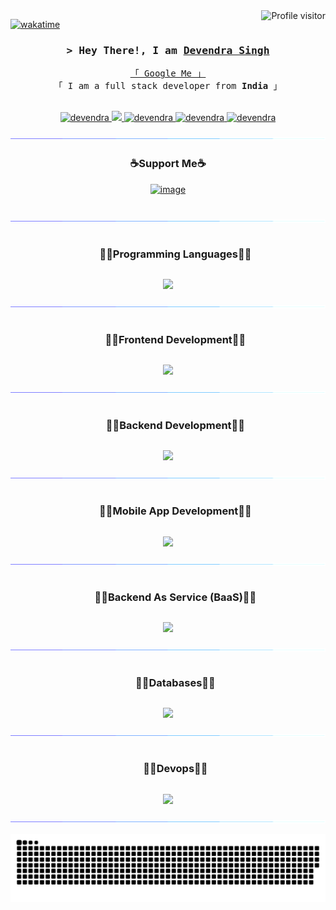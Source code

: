 <!--
<h2 align="center">
  Welcome to Devendra's World!
  <img src="https://media.giphy.com/media/hvRJCLFzcasrR4ia7z/giphy.gif" width="28">
</h2>
-->

<!--
<p align="center">
  <a href="https://github.com/developersahab"><img src="https://readme-typing-svg.herokuapp.com/?lines=Self%20Taught%20Programmer;Front%20End%20Developer;1.5%2B%20years%20of%20coding%20experience;Always%20learning%20new%20things&center=true&width=380&height=45"></a>
</p>

 -->

<a href="https://komarev.com/ghpvc/?username=developersahab">
  <img align="right" src="https://komarev.com/ghpvc/?username=developersahab&label=Visitors&color=0e75b6&style=flat" alt="Profile visitor" />
</a>


[![wakatime](https://wakatime.com/badge/user/eebb3dd8-d9b2-40de-9b88-6fd6cac99dbc.svg)](https://wakatime.com/@eebb3dd8-d9b2-40de-9b88-6fd6cac99dbc)

<!-- Intro  -->
<h3 align="center">
        <samp>&gt; Hey There!, I am
                <b><a target="_blank" href="https://twitter.com/devendra_ssingh">Devendra Singh</a></b>
        </samp>
</h3>


<p align="center"> 
  <samp>
    <a href="#">「 Google Me 」</a>
    <br>
    「 I am a full stack developer from <b>India</b> 」
    <br>
    <br>
  </samp>
</p>

<p align="center">
 <!-- <a href="https://devendrasingh.com" target="blank">
  <img src="https://img.shields.io/badge/Website-DC143C?style=for-the-badge&logo=medium&logoColor=white" alt="devendra" />
 </a> -->
 <a href="https://www.linkedin.com/in/devendrassingh" target="_blank">
  <img src="https://img.shields.io/badge/LinkedIn-0077B5?style=for-the-badge&logo=linkedin&logoColor=white" alt="devendra"/>
 </a>
 <!-- <a href="https://devendrasingh.to/devendra" target="_blank">
  <img src="https://img.shields.io/badge/dev.to-0A0A0A?style=for-the-badge&logo=dev.to&logoColor=white" alt="devendra" />
 </a> -->
 <a href="https://twitter.com/devendra_ssingh" target="_blank">
  <img src="https://img.shields.io/badge/Twitter-1DA1F2?style=for-the-badge&logo=twitter&logoColor=white" />
 </a>
 <a href="https://instagram.com/devendra_ssingh" target="_blank">
  <img src="https://img.shields.io/badge/Instagram-fe4164?style=for-the-badge&logo=instagram&logoColor=white" alt="devendra" />
 </a> 
 <a href="https://facebook.com/devendra.ssinghh" target="_blank">
  <img src="https://img.shields.io/badge/Facebook-20BEFF?&style=for-the-badge&logo=facebook&logoColor=white" alt="devendra"  />
  </a> 
   <a href="https://stackoverflow.com/users/5403359/devendra-singh" target="_blank">
  <img src="https://img.shields.io/badge/Stack%20Overflow-EF8236?&style=for-the-badge&logo=stackoverflow&logoColor=white" alt="devendra"  />
  </a>
</p>
<img src="/assets/images/horizontal-divider-gradient.gif">
<!-- Support me -->
<h3 align="center">☕Support Me☕</h3>

<div align="center">
  
[![image](https://img.shields.io/badge/ko--fi-F16061?style=for-the-badge&logo=ko-fi&logoColor=white)](https://ko-fi.com/devendra_ssingh)
<!--x axis divider-->

<br />
<img src="/assets/images/horizontal-divider-gradient.gif">

<!--h1 without bottom border-->
<div id="user-content-toc">
  <ul align="center">
    <summary><h3 style="display: inline-block">🧑‍💻Programming Languages🧑‍💻</h3></summary>
  </ul>
</div>
<!--tech stack icons-->
<p align="center">
	<a href="https://skillicons.dev">
	<img src="https://skillicons.dev/icons?i=js,php,ts&perline=6" />
	</a>
</p>

<!--x axis divider-->
<img src="/assets/images/horizontal-divider-gradient.gif">

<!--h1 without bottom border-->
<div id="user-content-toc">
  <ul align="center">
    <summary><h3 style="display: inline-block">🧑‍💻Frontend Development🧑‍💻</h3></summary>
  </ul>
</div>
<!--tech stack icons-->
<p align="center">
	<a href="https://skillicons.dev">
	<img src="https://skillicons.dev/icons?i=react,angular,webpack&perline=6" />
	</a>
</p>
<!--x axis divider-->
<img src="/assets/images/horizontal-divider-gradient.gif">

<!--h1 without bottom border-->
<div id="user-content-toc">
  <ul align="center">
    <summary><h3 style="display: inline-block">🧑‍💻Backend Development🧑‍💻</h3></summary>
  </ul>
</div>
<!--tech stack icons-->
<p align="center">
	<a href="https://skillicons.dev">
	<img src="https://skillicons.dev/icons?i=nodejs,nestjs,php,express&perline=6" />
	</a>
</p>

<!--x axis divider-->
<img src="/assets/images/horizontal-divider-gradient.gif">

<!--h1 without bottom border-->
<div id="user-content-toc">
  <ul align="center">
    <summary><h3 style="display: inline-block">🧑‍💻Mobile App Development🧑‍💻</h3></summary>
  </ul>
</div>
<!--tech stack icons-->
<p align="center">
	<a href="https://skillicons.dev">
	<img src="https://skillicons.dev/icons?i=react,unity,ionic&perline=6" />
	</a>
</p>

<!--x axis divider-->
<img src="/assets/images/horizontal-divider-gradient.gif">

<!--h1 without bottom border-->
<div id="user-content-toc">
  <ul align="center">
    <summary><h3 style="display: inline-block">🧑‍💻Backend As Service (BaaS)🧑‍💻</h3></summary>
  </ul>
</div>
<!--tech stack icons-->
<p align="center">
	<a href="https://skillicons.dev">
	<img src="https://skillicons.dev/icons?i=firebase&perline=6" />
	</a>
</p>
<!--x axis divider-->
<img src="/assets/images/horizontal-divider-gradient.gif">

<!--h1 without bottom border-->
<div id="user-content-toc">
  <ul align="center">
    <summary><h3 style="display: inline-block">🧑‍💻Databases🧑‍💻</h3></summary>
  </ul>
</div>
<!--tech stack icons-->
<p align="center">
	<a href="https://skillicons.dev">
	<img src="https://skillicons.dev/icons?i=mysql,mongodb,sqlite,redis&perline=6" />
	</a>
</p>

<!--x axis divider-->
<img src="/assets/images/horizontal-divider-gradient.gif">

<!--h1 without bottom border-->
<div id="user-content-toc">
  <ul align="center">
    <summary><h3 style="display: inline-block">🧑‍💻Devops🧑‍💻</h3></summary>
  </ul>
</div>
<!--tech stack icons-->
<p align="center">
	<a href="https://skillicons.dev">
	<img src="https://skillicons.dev/icons?i=aws,docker&perline=6" />
	</a>
</p>
  
</div>

<!--x axis divider-->
<img src="/assets/images/horizontal-divider-gradient.gif">
<p align="center">
<img src="/assets/images/github-snake.svg">
</p>
